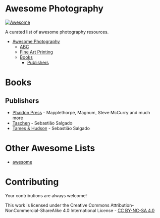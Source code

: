 # Awesome Photography

[![Awesome](https://cdn.rawgit.com/sindresorhus/awesome/d7305f38d29fed78fa85652e3a63e154dd8e8829/media/badge.svg)](https://github.com/sindresorhus/awesome)

A curated list of awesome photography resources.

- [Awesome Photography](#awesome-)
    - [ABC](#abc)
    - [Fine Art Printing](#fineart)
    - [Books](#books)
      - [Publishers](#publishers)

# Books

## Publishers

* [Phaidon Press](http://uk.phaidon.com/store/photography/) - Mapplethorpe, Magnum, Steve McCurry and much more
* [Taschen](https://www.taschen.com/pages/en/catalogue/photography/all.htm) - Sebastião Salgado
* [Tames & Hudson](https://www.thamesandhudson.com/catph.html) - Sebastião Salgado

# Other Awesome Lists

* [awesome](https://github.com/sindresorhus/awesome)

# Contributing
Your contributions are always welcome!

This work is licensed under the Creative Commons Attribution-NonCommercial-ShareAlike 4.0 International License - [CC BY-NC-SA 4.0](http://creativecommons.org/licenses/by-nc-sa/4.0/legalcode)
